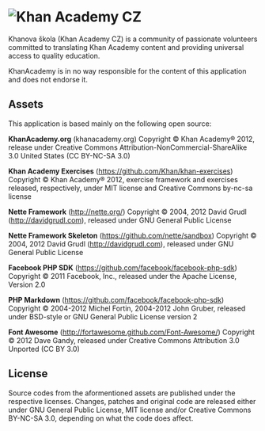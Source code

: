 ![Khan Academy CZ](http://khanovaskola.cz/images/header.png)
===============

Khanova škola (Khan Academy CZ) is a community of passionate volunteers committed to translating Khan Academy content and providing universal access to quality education.

KhanAcademy is in no way responsible for the content of this application and does not endorse it.

Assets
------

This application is based mainly on the following open source:

**KhanAcademy.org** (khanacademy.org) Copyright © Khan Academy® 2012, release under Creative Commons Attribution-NonCommercial-ShareAlike 3.0 United States (CC BY-NC-SA 3.0)

**Khan Academy Exercises** (https://github.com/Khan/khan-exercises) Copyright © Khan Academy® 2012, exercise framework and exercises released, respectively, under MIT license and Creative Commons by-nc-sa license

**Nette Framework** (http://nette.org/) Copyright © 2004, 2012 David Grudl (http://davidgrudl.com), released under GNU General Public License

**Nette Framework Skeleton** (https://github.com/nette/sandbox) Copyright © 2004, 2012 David Grudl (http://davidgrudl.com), released under GNU General Public License

**Facebook PHP SDK** (https://github.com/facebook/facebook-php-sdk) Copyright © 2011 Facebook, Inc., released under the Apache License, Version 2.0

**PHP Markdown** (https://github.com/facebook/facebook-php-sdk) Copyright © 2004-2012 Michel Fortin, 2004-2012 John Gruber, released under BSD-style or GNU General Public License version 2

**Font Awesome** (http://fortawesome.github.com/Font-Awesome/) Copyright © 2012 Dave Gandy, released under Creative Commons Attribution 3.0 Unported (CC BY 3.0)

License
-------

Source codes from the aformentioned assets are published under the respective licenses. Changes, patches and original code are released either under GNU General Public License, MIT license and/or Creative Commons BY-NC-SA 3.0, depending on what the code does affect.
